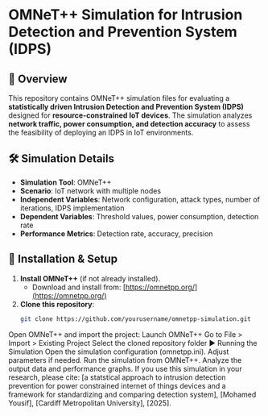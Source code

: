 # OMNeT++ Simulation for Intrusion Detection and Prevention System (IDPS)

## 📌 Overview
This repository contains OMNeT++ simulation files for evaluating a **statistically driven Intrusion Detection and Prevention System (IDPS)** designed for **resource-constrained IoT devices**. The simulation analyzes **network traffic, power consumption, and detection accuracy** to assess the feasibility of deploying an IDPS in IoT environments.

## 🛠 Simulation Details
- **Simulation Tool**: OMNeT++  
- **Scenario**: IoT network with multiple nodes  
- **Independent Variables**: Network configuration, attack types, number of iterations, IDPS implementation  
- **Dependent Variables**: Threshold values, power consumption, detection rate  
- **Performance Metrics**: Detection rate, accuracy, precision  

## 🔧 Installation & Setup
1. **Install OMNeT++** (if not already installed).  
   - Download and install from: [https://omnetpp.org/](https://omnetpp.org/)  
2. **Clone this repository**:  
   ```sh
   git clone https://github.com/yourusername/omnetpp-simulation.git
Open OMNeT++ and import the project:
Launch OMNeT++
Go to File > Import > Existing Project
Select the cloned repository folder
▶️ Running the Simulation
Open the simulation configuration (omnetpp.ini).
Adjust parameters if needed.
Run the simulation from OMNeT++.
Analyze the output data and performance graphs.
If you use this simulation in your research, please cite:
[a statstical approach to intrusion detection prevention for power constrained internet of things devices and a framework for standardizing and comparing detection system], [Mohamed Yousif], [Cardiff Metropolitan University], [2025].
